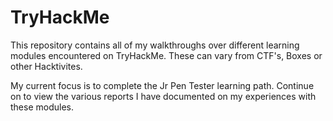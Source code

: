 # TryHackMe
This repository contains all of my walkthroughs over different learning modules encountered on TryHackMe. These can vary from CTF's, Boxes or other Hacktivites. 

My current focus is to complete the Jr Pen Tester learning path.  Continue on to view the various reports I have documented on my experiences with these modules.
